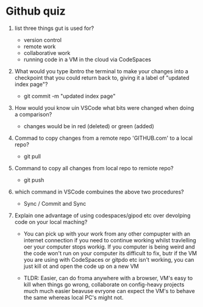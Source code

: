 # Github quiz

1. list three things gut is used for?  
    
    - version control  
    - remote work
    - collaborative work
    - running code in a VM in the cloud via CodeSpaces

2. What would you type ibntro the terminal to make your changes into a checkpoint that you could return back to, giving it a label of "updated index page"?

    - git commit -m "updated index page"

3. How would youi know uin VSCode what bits were changed when doing a comparison?  

    - changes would be in red (deleted) or green (added)

4. Commad to copy changes from a remote repo 'GITHUB.com' to a local repo?

    - git pull

5. Command to copy all changes from local repo to remiote repo?  

    - git push

6. which command in VSCode combuines the above two procedures?  

    - Sync / Commit and Sync


7. Explain one advantage of using codespaces/gipod etc over devolping code on your local maching?  

    - You can pick up with your work from any other compupter with an internet connection if you need to continue working whilst travlelling oer your computer stops workig. If you computer is being weird and the code won't run on your computer its difficult to fix, butr if the VM you are using with CodeSpaces or gitpdo etc isn't working, you can just kill ot and open the code up on a new VM

    - TLDR: Easier, can do froma anywhere with a browser, VM's easy to kill when things go wrong, collaborate on config-heavy projects much much easier beavuse evryone can expect the VM's to behave the same whereas local PC's might not.